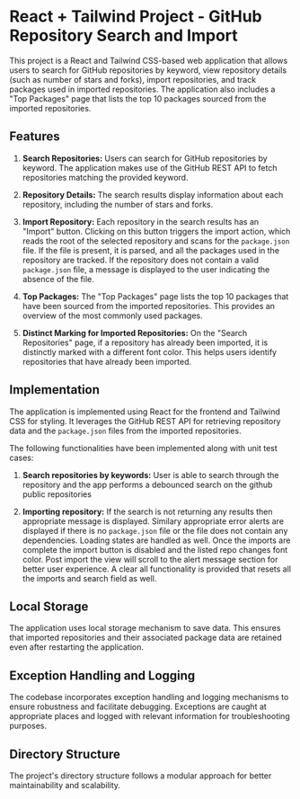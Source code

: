 # React + Tailwind Project - GitHub Repository Search and Import

This project is a React and Tailwind CSS-based web application that allows users to search for GitHub repositories by keyword, view repository details (such as number of stars and forks), import repositories, and track packages used in imported repositories. The application also includes a "Top Packages" page that lists the top 10 packages sourced from the imported repositories.

## Features

1. **Search Repositories:** Users can search for GitHub repositories by keyword. The application makes use of the GitHub REST API to fetch repositories matching the provided keyword.

2. **Repository Details:** The search results display information about each repository, including the number of stars and forks.

3. **Import Repository:** Each repository in the search results has an "Import" button. Clicking on this button triggers the import action, which reads the root of the selected repository and scans for the `package.json` file. If the file is present, it is parsed, and all the packages used in the repository are tracked. If the repository does not contain a valid `package.json` file, a message is displayed to the user indicating the absence of the file.

4. **Top Packages:** The "Top Packages" page lists the top 10 packages that have been sourced from the imported repositories. This provides an overview of the most commonly used packages.

5. **Distinct Marking for Imported Repositories:** On the "Search Repositories" page, if a repository has already been imported, it is distinctly marked with a different font color. This helps users identify repositories that have already been imported.

## Implementation

The application is implemented using React for the frontend and Tailwind CSS for styling. It leverages the GitHub REST API for retrieving repository data and the `package.json` files from the imported repositories.

The following functionalities have been implemented along with unit test cases:

1. **Search repositories by keywords:** User is able to search through the repository and the app performs a debounced search on the github public repositories

2. **Importing repository:** If the search is not returning any results then appropriate message is displayed. Similary appropriate error alerts are displayed if there is no `package.json` file or the file does not contain any dependencies. Loading states are handled as well. Once the imports are complete the import button is disabled and the listed repo changes font color. Post import the view will scroll to the alert message section for better user experience. A clear all functionality is provided that resets all the imports and search field as well. 

## Local Storage

The application uses local storage mechanism to save data. This ensures that imported repositories and their associated package data are retained even after restarting the application.

## Exception Handling and Logging

The codebase incorporates exception handling and logging mechanisms to ensure robustness and facilitate debugging. Exceptions are caught at appropriate places and logged with relevant information for troubleshooting purposes.


## Directory Structure

The project's directory structure follows a modular approach for better maintainability and scalability. 



